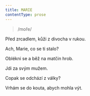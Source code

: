 ```yaml
---
title: MARIE
contentType: prose
---
```


<section>

> /moře/

Před zrcadlem, kůži z divocha v rukou.

Ach, Marie, co se ti stalo?

Oblékni se a běž na matčin hrob.

Jdi za svým mužem.

Copak se odchází z války?

Vrhám se do kouta, abych mohla výt.

</section>

